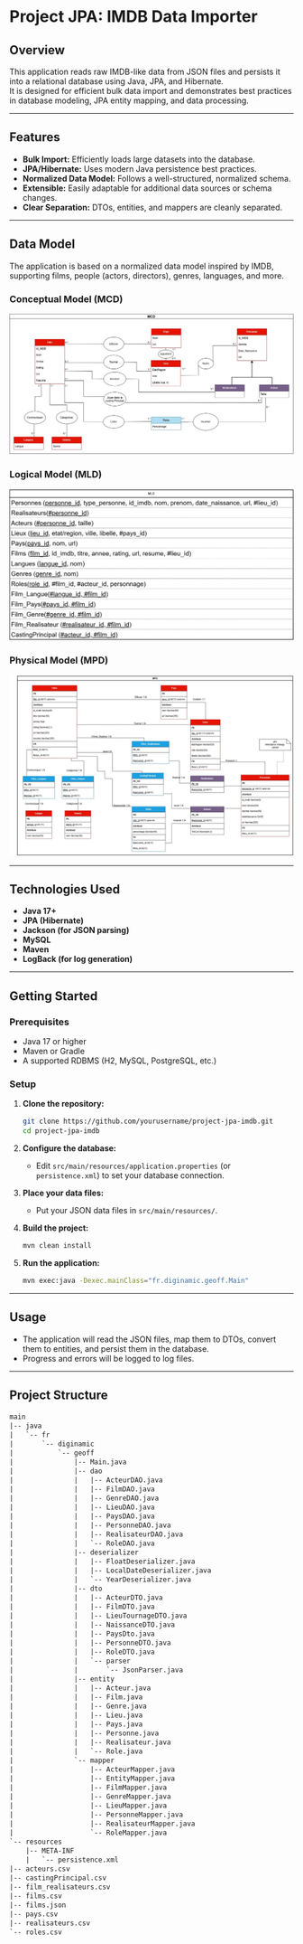 # Project JPA: IMDB Data Importer

## Overview

This application reads raw IMDB-like data from JSON files and persists it into a relational database using Java, JPA, and Hibernate.  
It is designed for efficient bulk data import and demonstrates best practices in database modeling, JPA entity mapping, and data processing.

---

## Features

- **Bulk Import:** Efficiently loads large datasets into the database.
- **JPA/Hibernate:** Uses modern Java persistence best practices.
- **Normalized Data Model:** Follows a well-structured, normalized schema.
- **Extensible:** Easily adaptable for additional data sources or schema changes.
- **Clear Separation:** DTOs, entities, and mappers are cleanly separated.

---

## Data Model

The application is based on a normalized data model inspired by IMDB, supporting films, people (actors, directors), genres, languages, and more.

### Conceptual Model (MCD)

![MCD](./conception/Projet_JPA_Film-MCD.jpg)

### Logical Model (MLD)

![MLD](./conception/Projet_JPA_Film-MLD.jpg)

### Physical Model (MPD)

![MPD](./conception/Projet_JPA_Film-MPD.jpg)

---

## Technologies Used

- **Java 17+**
- **JPA (Hibernate)**
- **Jackson (for JSON parsing)**
- **MySQL** 
- **Maven** 
- **LogBack (for log generation)**

---

## Getting Started

### Prerequisites

- Java 17 or higher
- Maven or Gradle
- A supported RDBMS (H2, MySQL, PostgreSQL, etc.)

### Setup

1. **Clone the repository:**
   ```bash
   git clone https://github.com/yourusername/project-jpa-imdb.git
   cd project-jpa-imdb
   ```

2. **Configure the database:**
    - Edit `src/main/resources/application.properties` (or `persistence.xml`) to set your database connection.

3. **Place your data files:**
    - Put your JSON data files in `src/main/resources/`.

4. **Build the project:**
   ```bash
   mvn clean install
   ```

5. **Run the application:**
   ```bash
   mvn exec:java -Dexec.mainClass="fr.diginamic.geoff.Main"
   ```

---

## Usage

- The application will read the JSON files, map them to DTOs, convert them to entities, and persist them in the database.
- Progress and errors will be logged to log files.

---

## Project Structure
```
main
|-- java
|   `-- fr
|       `-- diginamic
|           `-- geoff
|               |-- Main.java
|               |-- dao
|               |   |-- ActeurDAO.java
|               |   |-- FilmDAO.java
|               |   |-- GenreDAO.java
|               |   |-- LieuDAO.java
|               |   |-- PaysDAO.java
|               |   |-- PersonneDAO.java
|               |   |-- RealisateurDAO.java
|               |   `-- RoleDAO.java
|               |-- deserializer
|               |   |-- FloatDeserializer.java
|               |   |-- LocalDateDeserializer.java
|               |   `-- YearDeserializer.java
|               |-- dto
|               |   |-- ActeurDTO.java
|               |   |-- FilmDTO.java
|               |   |-- LieuTournageDTO.java
|               |   |-- NaissanceDTO.java
|               |   |-- PaysDto.java
|               |   |-- PersonneDTO.java
|               |   |-- RoleDTO.java
|               |   `-- parser
|               |       `-- JsonParser.java
|               |-- entity
|               |   |-- Acteur.java
|               |   |-- Film.java
|               |   |-- Genre.java
|               |   |-- Lieu.java
|               |   |-- Pays.java
|               |   |-- Personne.java
|               |   |-- Realisateur.java
|               |   `-- Role.java
|               `-- mapper
|                   |-- ActeurMapper.java
|                   |-- EntityMapper.java
|                   |-- FilmMapper.java
|                   |-- GenreMapper.java
|                   |-- LieuMapper.java
|                   |-- PersonneMapper.java
|                   |-- RealisateurMapper.java
|                   `-- RoleMapper.java
`-- resources
    |-- META-INF
    |   `-- persistence.xml
|-- acteurs.csv
|-- castingPrincipal.csv
|-- film_realisateurs.csv
|-- films.csv
|-- films.json
|-- pays.csv
|-- realisateurs.csv
`-- roles.csv
``` 